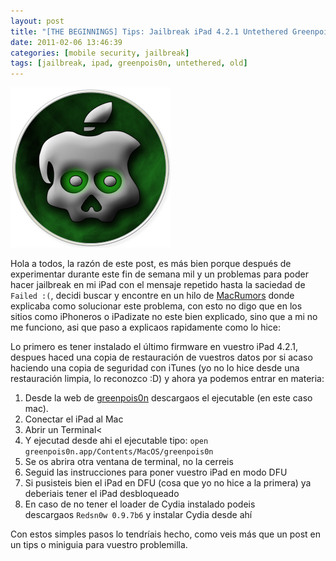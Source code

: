 ```yaml
---
layout: post
title: "[THE BEGINNINGS] Tips: Jailbreak iPad 4.2.1 Untethered Greenpois0n"
date: 2011-02-06 13:46:39
categories: [mobile security, jailbreak]
tags: [jailbreak, ipad, greenpois0n, untethered, old]
---
```



![](/img/greenpois0n.png)

Hola a todos, la razón de este post, es más bien porque después de experimentar durante este fin de semana mil y un problemas para poder hacer jailbreak en mi iPad con el mensaje repetido hasta la saciedad de `Failed :(`, decidi buscar y encontre en un hilo de [MacRumors](href="http://forums.macrumors.com/showthread.php?t=1090942) donde explicaba como solucionar este problema, con esto no digo que en los sitios como iPhoneros o iPadizate no este bien explicado, sino que a mi no me funciono, asi que paso a explicaos rapidamente como lo hice:

Lo primero es tener instalado el último firmware en vuestro iPad 4.2.1, despues haced una copia de restauración de vuestros datos por si acaso haciendo una copia de seguridad con iTunes (yo no lo hice desde una restauración limpia, lo reconozco :D) y ahora ya podemos entrar en materia:

1. Desde la web de [greenpois0n](http://greenpois0n.com/) descargaos el ejecutable (en este caso mac).
2. Conectar el iPad al Mac
3. Abrir un Terminal<
4. Y ejecutad desde ahi el ejecutable tipo: `open greenpois0n.app/Contents/MacOS/greenpois0n`
5. Se os abrira otra ventana de terminal, no la cerreis
6. Seguid las instrucciones para poner vuestro iPad en modo DFU
7. Si pusisteis bien el iPad en DFU (cosa que yo no hice a la primera) ya deberiais tener el iPad desbloqueado
8. En caso de no tener el loader de Cydia instalado podeis descargaos `Redsn0w 0.9.7b6` y instalar Cydia desde ahí

Con estos simples pasos lo tendríais hecho, como veis más que un post en un tips o miniguia para vuestro problemilla.
